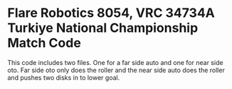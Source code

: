 # Flare Robotics 8054, VRC 34734A Turkiye National Championship Match Code
This code includes two files. One for a far side auto and one for near side oto. Far side oto only does the roller and the near side auto does the roller and pushes two disks in to lower goal.

